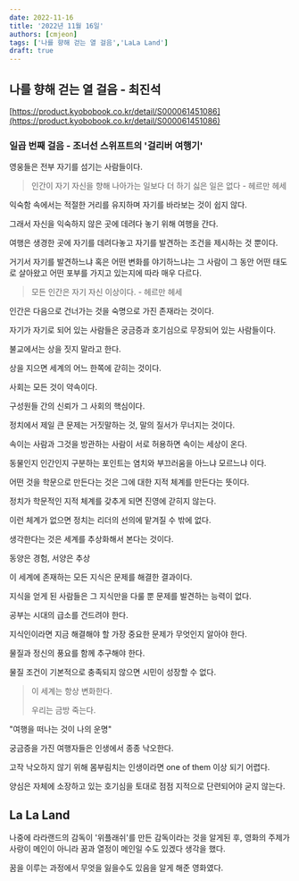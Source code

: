 ```yaml
---
date: 2022-11-16
title: '2022년 11월 16일'
authors: [cmjeon]
tags: ['나를 향해 걷는 열 걸음','LaLa Land']
draft: true
---
```


## 나를 향해 걷는 열 걸음 - 최진석

[https://product.kyobobook.co.kr/detail/S000061451086](https://product.kyobobook.co.kr/detail/S000061451086)

### 일곱 번째 걸음 - 조너선 스위프트의 '걸리버 여행기'

영웅들은 전부 자기를 섬기는 사람들이다.

> 인간이 자기 자신을 향해 나아가는 일보다 더 하기 싫은 일은 없다 - 헤르만 헤세

익숙함 속에서는 적절한 거리를 유지하며 자기를 바라보는 것이 쉽지 않다.

<!--truncate-->

그래서 자신을 익숙하지 않은 곳에 데려다 놓기 위해 여행을 간다.

여행은 생경한 곳에 자기를 데려다놓고 자기를 발견하는 조건을 제시하는 것 뿐이다.

거기서 자기를 발견하느냐 혹은 어떤 변화를 야기하느냐는 그 사람이 그 동안 어떤 태도로 살아왔고 어떤 포부를 가지고 있는지에 따라 매우 다르다.

> 모든 인간은 자기 자신 이상이다. - 헤르만 헤세

인간은 다음으로 건너가는 것을 숙명으로 가진 존재라는 것이다.

자기가 자기로 되어 있는 사람들은 궁금증과 호기심으로 무장되어 있는 사람들이다.

불교에서는 상을 짓지 말라고 한다.

상을 지으면 세계의 어느 한쪽에 갇히는 것이다.

사회는 모든 것이 약속이다.

구성원들 간의 신뢰가 그 사회의 핵심이다.

정치에서 제일 큰 문제는 거짓말하는 것, 말의 질서가 무너지는 것이다.

속이는 사람과 그것을 방관하는 사람이 서로 허용하면 속이는 세상이 온다.

동물인지 인간인지 구분하는 포인트는 염치와 부끄러움을 아느냐 모르느냐 이다.

어떤 것을 학문으로 만든다는 것은 그에 대한 지적 체계를 만든다는 뜻이다.

정치가 학문적인 지적 체계를 갖추게 되면 진영에 갇히지 않는다.

이런 체계가 없으면 정치는 리더의 선의에 맡겨질 수 밖에 없다.

생각한다는 것은 세계를 추상화해서 본다는 것이다.

동양은 경험, 서양은 추상

이 세계에 존재하는 모든 지식은 문제를 해결한 결과이다.

지식을 얻게 된 사람들은 그 지식만을 다룰 뿐 문제를 발견하는 능력이 없다.

공부는 시대의 급소를 건드려야 한다.

지식인이라면 지금 해결해야 할 가장 중요한 문제가 무엇인지 알아야 한다.

물질과 정신의 풍요를 함께 추구해야 한다.

물질 조건이 기본적으로 충족되지 않으면 시민이 성장할 수 없다.

> 이 세계는 항상 변화한다.
> 
> 우리는 금방 죽는다.

"여행을 떠나는 것이 나의 운명"

궁금증을 가진 여행자들은 인생에서 종종 낙오한다.

고작 낙오하지 않기 위해 몸부림치는 인생이라면 one of them 이상 되기 어렵다.

양심은 자체에 소장하고 있는 호기심을 토대로 점점 지적으로 단련되어야 굳지 않는다.

## La La Land

나중에 라라랜드의 감독이 '위플래쉬'를 만든 감독이라는 것을 알게된 후, 영화의 주제가 사랑이 메인이 아니라 꿈과 열정이 메인일 수도 있겠다 생각을 했다.

꿈을 이루는 과정에서 무엇을 잃을수도 있음을 알게 해준 영화였다.

